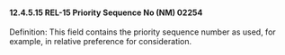 #### 12.4.5.15 REL-15 Priority Sequence No (NM) 02254

Definition: This field contains the priority sequence number as used, for example, in relative preference for consideration.
